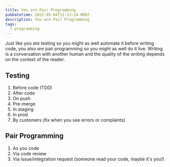 ```yaml
---
title: You are Pair Programming
pubDatetime: 2022-05-04T12:13:24.000Z
description: You are Pair Programming
tags:
  - programming
---
```


Just like you _are_ testing so you might as well automate it before writing code, you also _are_
pair programming so you might as well do it live. Writing is a conversation with another human and
the quality of the writing depends on the context of the reader.

## Testing

1. Before code (TDD)
2. After code
3. On push
4. Pre-merge
5. In staging
6. In prod
7. By customers (fix when you see errors or complaints)

## Pair Programming

1. As you code
2. Via code review
3. Via issue/integration request (someone read your code, maybe it's you!)

